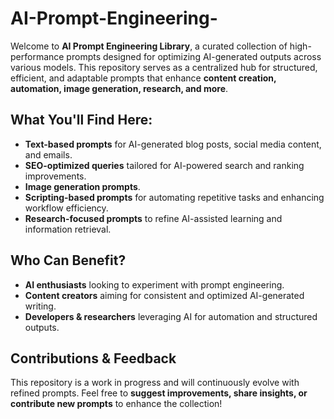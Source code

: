 # AI-Prompt-Engineering-

Welcome to **AI Prompt Engineering Library**, a curated collection of high-performance prompts designed for optimizing AI-generated outputs across various models. This repository serves as a centralized hub for structured, efficient, and adaptable prompts that enhance **content creation, automation, image generation, research, and more**.  

## **What You'll Find Here:**  
- **Text-based prompts** for AI-generated blog posts, social media content, and emails.  
- **SEO-optimized queries** tailored for AI-powered search and ranking improvements.  
- **Image generation prompts**. 
- **Scripting-based prompts** for automating repetitive tasks and enhancing workflow efficiency.  
- **Research-focused prompts** to refine AI-assisted learning and information retrieval.  

## **Who Can Benefit?**  
- **AI enthusiasts** looking to experiment with prompt engineering.  
- **Content creators** aiming for consistent and optimized AI-generated writing.  
- **Developers & researchers** leveraging AI for automation and structured outputs.  

## **Contributions & Feedback**  
This repository is a work in progress and will continuously evolve with refined prompts. Feel free to **suggest improvements, share insights, or contribute new prompts** to enhance the collection!  
